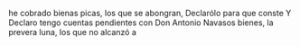 he cobrado bienas picas, los que se abongran, Declarólo
para que conste
Y Declaro tengo cuentas pendientes con Don Antonio
Navasos bienes, la prevera luna, los que no alcanzó a